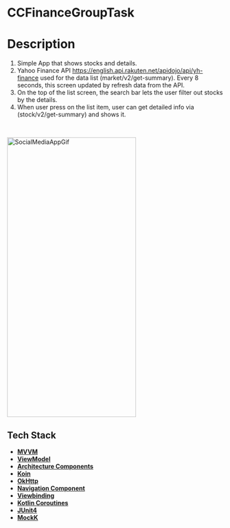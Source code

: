 # CCFinanceGroupTask

# Description
1. Simple App that shows stocks and details.
2. Yahoo Finance API https://english.api.rakuten.net/apidojo/api/yh-finance used for the data list (market/v2/get-summary). Every 8 seconds, this screen updated by refresh data from the API.
3. On the top of the list screen, the search bar lets the user filter out stocks by the details.
4. When user press on the list item, user can get detailed info via (stock/v2/get-summary) and shows it.
</br>

<p><img height= "650"  width="300" src="https://user-images.githubusercontent.com/23194718/174276424-a1ea269d-7783-45e8-80c2-a809d7eb8885.gif" alt="SocialMediaAppGif" />
 
 ## Tech Stack

- **[MVVM](https://developer.android.com/jetpack/guide">MVVM)** 
- **[ViewModel](https://developer.android.com/topic/libraries/architecture/viewmodel)**
- **[Architecture Components](https://developer.android.com/topic/libraries/architecture/)**
- **[Koin](https://insert-koin.io/)**
- **[OkHttp](https://square.github.io/okhttp/)**
- **[Navigation Component](https://developer.android.com/jetpack/androidx/releases/navigation)** 
- **[Viewbinding](https://developer.android.com/topic/libraries/view-binding/)**
- **[Kotlin Coroutines](https://github.com/Kotlin/kotlinx.coroutines)**
- **[JUnit4](https://junit.org/junit4)**
- **[MockK](https://github.com/mockk)** 
